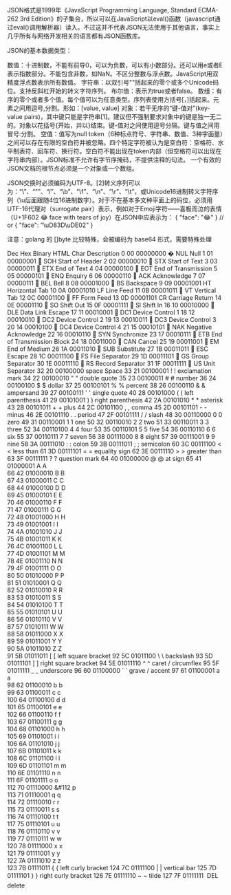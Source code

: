 JSON格式是1999年《JavaScript Programming Language, Standard ECMA-262 3rd Edition》的子集合，所以可以在JavaScript以eval()函数（javascript通过eval()调用解析器）读入。不过这并不代表JSON无法使用于其他语言，事实上几乎所有与网络开发相关的语言都有JSON函数库。

JSON的基本数据类型：

数值：十进制数，不能有前导0，可以为负数，可以有小数部分。还可以用e或者E表示指数部分。不能包含非数，如NaN。不区分整数与浮点数。JavaScript用双精度浮点数表示所有数值。
字符串：以双引号""括起来的零个或多个Unicode码位。支持反斜杠开始的转义字符序列。
布尔值：表示为true或者false。
数组：有序的零个或者多个值。每个值可以为任意类型。序列表使用方括号[，]括起来。元素之间用逗号,分割。形如：[value, value]
对象：若干无序的“键-值对”(key-value pairs)，其中键只能是字符串[1]。建议但不强制要求对象中的键是独一无二的。对象以花括号{开始，并以}结束。键-值对之间使用逗号分隔。键与值之间用冒号:分割。
空值：值写为null
token（6种标点符号、字符串、数值、3种字面量）之间可以存在有限的空白符并被忽略。四个特定字符被认为是空白符：空格符、水平制表符、回车符、换行符。空白符不能出现在token内部（但空格符可以出现在字符串内部）。JSON标准不允许有字节序掩码，不提供注释的句法。 一个有效的JSON文档的根节点必须是一个对象或一个数组。

JSON交换时必须编码为UTF-8。[2]转义序列可以为：“\\”、“\"”、“\/”、“\b”、“\f”、“\n”、“\r”、“\t”，或Unicode16进制转义字符序列（\u后面跟随4位16进制数字）。对于不在基本多文种平面上的码位，必须用UTF-16代理对（surrogate pair）表示，例如对于Emoji字符——喜极而泣的表情（U+1F602 😂 face with tears of joy）在JSON中应表示为：
{ "face": "😂" }
// or
{ "face": "\uD83D\uDE02" }

注意：golang 的 []byte 比较特殊，会被编码为 base64 形式，需要特殊处理


Dec	Hex	Binary  	HTML	Char	Description
0 	00	00000000	&#0;	NUL 	Null
1 	01	00000001	&#1;	SOH 	Start of Header
2 	02	00000010	&#2;	STX 	Start of Text
3 	03	00000011	&#3;	ETX 	End of Text
4 	04	00000100	&#4;	EOT 	End of Transmission
5 	05	00000101	&#5;	ENQ 	Enquiry
6 	06	00000110	&#6;	ACK 	Acknowledge
7 	07	00000111	&#7;	BEL 	Bell
8 	08	00001000	&#8;	BS  	Backspace
9 	09	00001001	&#9;	HT  	Horizontal Tab
10	0A	00001010	&#10;	LF  	Line Feed
11	0B	00001011	&#11;	VT  	Vertical Tab
12	0C	00001100	&#12;	FF  	Form Feed
13	0D	00001101	&#13;	CR  	Carriage Return
14	0E	00001110	&#14;	SO  	Shift Out
15	0F	00001111	&#15;	SI  	Shift In
16	10	00010000	&#16;	DLE 	Data Link Escape
17	11	00010001	&#17;	DC1 	Device Control 1
18	12	00010010	&#18;	DC2 	Device Control 2
19	13	00010011	&#19;	DC3 	Device Control 3
20	14	00010100	&#20;	DC4 	Device Control 4
21	15	00010101	&#21;	NAK 	Negative Acknowledge
22	16	00010110	&#22;	SYN 	Synchronize
23	17	00010111	&#23;	ETB 	End of Transmission Block
24	18	00011000	&#24;	CAN 	Cancel
25	19	00011001	&#25;	EM  	End of Medium
26	1A	00011010	&#26;	SUB 	Substitute
27	1B	00011011	&#27;	ESC 	Escape
28	1C	00011100	&#28;	FS  	File Separator
29	1D	00011101	&#29;	GS  	Group Separator
30	1E	00011110	&#30;	RS  	Record Separator
31	1F	00011111	&#31;	US  	Unit Separator
32	20	00100000	&#32;	space	Space
33	21	00100001	&#33;	!   	exclamation mark
34	22	00100010	&#34;	"   	double quote
35	23	00100011	&#35;	#   	number
36	24	00100100	&#36;	$   	dollar
37	25	00100101	&#37;	%   	percent
38	26	00100110	&#38;	&   	ampersand
39	27	00100111	&#39;	'   	single quote
40	28	00101000	&#40;	(   	left parenthesis
41	29	00101001	&#41;	)   	right parenthesis
42	2A	00101010	&#42;	*   	asterisk
43	2B	00101011	&#43;	+   	plus
44	2C	00101100	&#44;	,   	comma
45	2D	00101101	&#45;	-   	minus
46	2E	00101110	&#46;	.   	period
47	2F	00101111	&#47;	/   	slash
48	30	00110000	&#48;	0   	zero
49	31	00110001	&#49;	1   	one
50	32	00110010	&#50;	2   	two
51	33	00110011	&#51;	3   	three
52	34	00110100	&#52;	4   	four
53	35	00110101	&#53;	5   	five
54	36	00110110	&#54;	6   	six
55	37	00110111	&#55;	7   	seven
56	38	00111000	&#56;	8   	eight
57	39	00111001	&#57;	9   	nine
58	3A	00111010	&#58;	:   	colon
59	3B	00111011	&#59;	;   	semicolon
60	3C	00111100	&#60;	<   	less than
61	3D	00111101	&#61;	=   	equality sign
62	3E	00111110	&#62;	>   	greater than
63	3F	00111111	&#63;	?   	question mark
64	40	01000000	&#64;	@   	at sign
65	41	01000001	&#65;	A	 
66	42	01000010	&#66;	B	 
67	43	01000011	&#67;	C	 
68	44	01000100	&#68;	D	 
69	45	01000101	&#69;	E	 
70	46	01000110	&#70;	F	 
71	47	01000111	&#71;	G	 
72	48	01001000	&#72;	H	 
73	49	01001001	&#73;	I	 
74	4A	01001010	&#74;	J	 
75	4B	01001011	&#75;	K	 
76	4C	01001100	&#76;	L	 
77	4D	01001101	&#77;	M	 
78	4E	01001110	&#78;	N	 
79	4F	01001111	&#79;	O	 
80	50	01010000	&#80;	P	 
81	51	01010001	&#81;	Q	 
82	52	01010010	&#82;	R	 
83	53	01010011	&#83;	S	 
84	54	01010100	&#84;	T	 
85	55	01010101	&#85;	U	 
86	56	01010110	&#86;	V	 
87	57	01010111	&#87;	W	 
88	58	01011000	&#88;	X	 
89	59	01011001	&#89;	Y	 
90	5A	01011010	&#90;	Z	 
91	5B	01011011	&#91;	[   	left square bracket
92	5C	01011100	&#92;	\   	backslash
93	5D	01011101	&#93;	]   	right square bracket
94	5E	01011110	&#94;	^   	caret / circumflex
95	5F	01011111	&#95;	_   	underscore
96	60	01100000	&#96;	`   	grave / accent
97	61	01100001	&#97;	a	 
98	62	01100010	&#98;	b	 
99	63	01100011	&#99;	c	 
100	64	01100100	&#100;	d	 
101	65	01100101	&#101;	e	 
102	66	01100110	&#102;	f	 
103	67	01100111	&#103;	g	 
104	68	01101000	&#104;	h	 
105	69	01101001	&#105;	i	 
106	6A	01101010	&#106;	j	 
107	6B	01101011	&#107;	k	 
108	6C	01101100	&#108;	l	 
109	6D	01101101	&#109;	m	 
110	6E	01101110	&#110;	n	 
111	6F	01101111	&#111;	o	 
112	70	01110000	&#112	p	 
113	71	01110001	&#113;	q	 
114	72	01110010	&#114;	r	 
115	73	01110011	&#115;	s	 
116	74	01110100	&#116;	t	 
117	75	01110101	&#117;	u	 
118	76	01110110	&#118;	v	 
119	77	01110111	&#119;	w	 
120	78	01111000	&#120;	x	 
121	79	01111001	&#121;	y	 
122	7A	01111010	&#122;	z	 
123	7B	01111011	&#123;	{   	left curly bracket
124	7C	01111100	&#124;	|   	vertical bar
125	7D	01111101	&#125;	}   	right curly bracket
126	7E	01111110	&#126;	~   	tilde
127	7F	01111111	&#127;	DEL  	delete